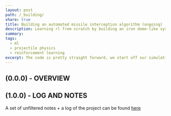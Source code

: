 ```yaml
---
layout: post
path: /_building/
share: true
title: Building an automated missile interception algorithm (ongoing)
description: Learning rl from scratch by building an iron dome-like system.
summary: 
tags:
  - ml
  - projectile physics
  - reinforcement learning
excerpt: The code is pretty straight forward, we start off our simulation once a new point is generated, and we keep some track of time, I'm not sure how to fucking do this lol, as, I think we could maybe try and have discrete values, but the question might be how discrete, meaning, with each pass of time, and also, wondering, how time will pass, u see, when looking at the slider, this is basically what we need, but the thing is that how I see it, is that this is some sort of loop, and you keep it moving.
---
```


## (0.0.0) - OVERVIEW

## (1.0.0) - LOG AND NOTES
A set of unfiltered notes + a log of the project can be found [here](../_notes/2024-06-22-missile-interception-system-log-and-notes.md#)

